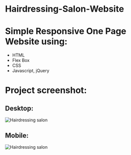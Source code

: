 # Hairdressing-Salon-Website

# Simple Responsive One Page Website using:

- HTML
- Flex Box
- CSS
- Javascript, jQuery

# Project screenshot:
## Desktop:

![Hairdressing salon](https://user-images.githubusercontent.com/25865551/78598529-c0c35e00-784f-11ea-9371-a0fb3bdbf3be.png)

## Mobile:
![Hairdressing salon](https://user-images.githubusercontent.com/25865551/106482091-66b21a00-64ad-11eb-8424-90d8217c81c3.png)
